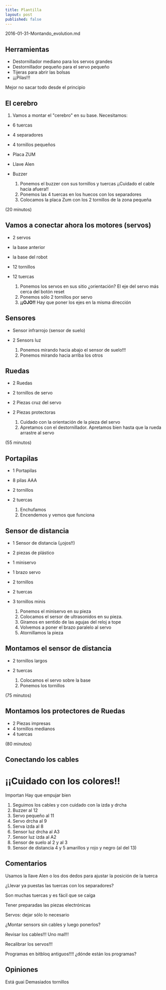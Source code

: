```yaml
---
title: Plantilla
layout: post
published: false
---
```

2016-01-31-Montando_evolution.md

## Herramientas

* Destornillador mediano para los servos grandes
* Destornillador pequeño para el servo pequeño
* Tijeras para abrir las bolsas
* ¡¡¡Pilas!!!

Mejor no sacar todo desde el principio

## El cerebro

1. Vamos a montar el "cerebro" en su base. Necesitamos:
* 6 tuercas
* 4 separadores
* 4 tornillos pequeños
* Placa ZUM
* Llave Alen
* Buzzer



  1. Ponemos el buzzer con sus tornillos y tuercas ¡¡Cuidado el cable hacia afuera!!
  1. Ponemos las 4 tuercas en los huecos con los separadores
  1. Colocamos la placa Zum con los 2 tornillos de la zona pequeña

(20 minutos)

## Vamos a conectar ahora los motores (servos)
* 2 servos
* la base anterior
* la base del robot
* 12 tornillos
* 12 tuercas

  1. Ponemos los servos en sus sitio ¿orientación? El eje del servo más cerca del botón reset
  1. Ponemos sólo 2 tornillos por servo
  1. **¡¡OJO!!** Hay que poner los ejes en la misma dirección


## Sensores
* Sensor infrarrojo (sensor de suelo)
* 2 Sensors luz

  1. Ponemos mirando hacia abajo el sensor de suelo!!!
  1. Ponemos mirando hacia arriba los otros

## Ruedas
* 2 Ruedas
* 2 tornillos de servo
* 2 Piezas cruz del servo
* 2 Piezas protectoras

  1. Cuidado con la orientación de la pieza del servo
  1. Apretamos con el destornillador. Apretamos bien hasta que la rueda arrastre al servo

(55 minutos)

## Portapilas
* 1 Portapilas
* 8 pilas AAA
* 2 tornillos
* 2 tuercas

  1. Enchufamos
  1. Encendemos y vemos que funciona

## Sensor de distancia
* 1 Sensor de distancia (¡¡ojos!!)
* 2 piezas de plástico
* 1 miniservo
* 1 brazo servo
* 2 tornillos
* 2 tuercas
* 3 tornillos minis

  1. Ponemos el miniservo en su pieza
  1. Colocamos el sersor de ultrasonidos en su pieza.
  1. Giramos en sentido de las agujas del reloj a tope
  1. Volvemos a poner el brazo paralelo al servo
  1. Atornillamos la pieza

## Montamos el sensor de distancia
* 2 tornillos largos
* 2 tuercas

  1. Colocamos el servo sobre la base
  1. Ponemos los tornillos

(75 minutos)

## Montamos los protectores de Ruedas
* 2 Piezas impresas
* 4 tornillos medianos
* 4 tuercas

(80 minutos)

## Conectando los cables

# **¡¡Cuidado con los colores!!**
Importan
Hay que empujar bien

1. Seguimos los cables y con cuidado con la izda y drcha
1. Buzzer al 12
1. Servo pequeño al 11
1. Servo drcha al 9
1. Serva izda al 8
1. Sensor luz drcha al A3
1. Sensor luz izda al A2
1. Sensor de suelo al 2 y al 3
1. Sensor de distancia 4 y 5 amarillos y rojo y negro (al del 13)


## Comentarios

Usamos la llave Alen o los dos dedos para ajustar la posición de la tuerca

¿Llevar ya puestas las tuercas con los separadores?

Son muchas tuercas y es fácil que se caíga

Tener preparadas las piezas electrónicas

Servos: dejar sólo lo necesario

¿Montar sensors sin cables y luego ponerlos?

Revisar los cables!!! Uno mal!!!

Recalibrar los servos!!!

Programas  en bitbloq antiguos!!!! ¿dónde están los programas?


## Opiniones

Está guai
Demasiados tornillos
